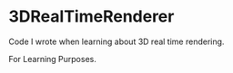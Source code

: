 # 3DRealTimeRenderer

Code I wrote when learning about 3D real time rendering.

For Learning Purposes.